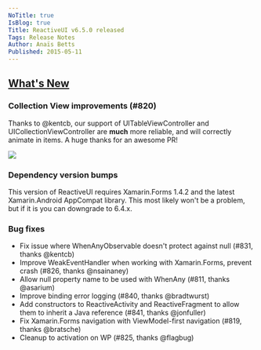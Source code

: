 ```yaml
---
NoTitle: true
IsBlog: true
Title: ReactiveUI v6.5.0 released
Tags: Release Notes
Author: Anaïs Betts
Published: 2015-05-11
---
```


<!--excerpt-->

## [What's New](https://github.com/reactiveui/ReactiveUI/compare/6.4.0.1...6.5.0)

### Collection View improvements (#820)

Thanks to @kentcb, our support of UITableViewController and UICollectionViewController are **much** more reliable, and will correctly animate in items. A huge thanks for an awesome PR!

![](https://cloud.githubusercontent.com/assets/1901832/6593544/761d202e-c829-11e4-8b05-52a5a630a599.gif)

### Dependency version bumps

This version of ReactiveUI requires Xamarin.Forms 1.4.2 and the latest Xamarin.Android AppCompat library. This most likely won't be a problem, but if it is you can downgrade to 6.4.x. 

### Bug fixes
- Fix issue where WhenAnyObservable doesn't protect against null (#831, thanks @kentcb)
- Improve WeakEventHandler when working with Xamarin.Forms, prevent crash (#826, thanks @nsainaney)
- Allow null property name to be used with WhenAny (#811, thanks @asarium)
- Improve binding error logging (#840, thanks @bradtwurst)
- Add constructors to ReactiveActivity and ReactiveFragment to allow them to inherit a Java reference (#841, thanks @jonfuller)
- Fix Xamarin.Forms navigation with ViewModel-first navigation (#819, thanks @bratsche)
- Cleanup to activation on WP (#825, thanks @flagbug)
